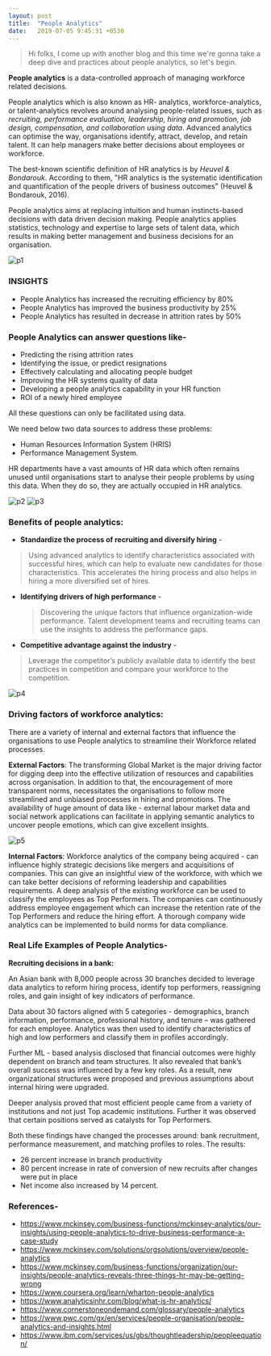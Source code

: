 ```yaml
---
layout: post
title:  "People Analytics"
date:   2019-07-05 9:45:31 +0530
---
```

> Hi folks, I come up with another blog and this time we're gonna take a deep dive and practices about people analytics, so let's begin.

__People analytics__ is a data-controlled approach of managing workforce related decisions.

People analytics which is also known as HR- analytics, workforce-analytics, or talent-analytics revolves around analysing people-related issues, such as *recruiting, performance evaluation, leadership, hiring and promotion, job design, compensation, and collaboration using data*. Advanced analytics can optimise the way, organisations identify, attract, develop, and retain talent. It can help managers make better decisions about employees or workforce.


The best-known scientific definition of HR analytics is by *Heuvel & Bondarouk*. According to them, "HR analytics is the systematic identification and quantification of the people drivers of business outcomes" (Heuvel & Bondarouk, 2016).

People analytics aims at replacing intuition and human instincts-based decisions with data driven decision making. People analytics applies statistics, technology and expertise to large sets of talent data, which results in making better management and business decisions for an organisation.

![p1](/images/people-analytics.png)



### INSIGHTS

* People Analytics has increased the recruiting efficiency by 80%
* People Analytics has improved the business productivity by 25%
* People Analytics has resulted in decrease in attrition rates by 50%

### People Analytics can answer questions like-

* Predicting the rising attrition rates
* Identifying the issue, or predict resignations
* Effectively calculating and allocating people budget
* Improving the HR systems quality of data
* Developing a people analytics capability in your HR function
* ROI of a newly hired employee

All these questions can only be facilitated using data.

We need below two data sources to address these problems:

* Human Resources Information System (HRIS)
* Performance Management System.

HR departments have a vast amounts of HR data which often remains unused until organisations start to analyse their people problems by using this data. When they do so, they are actually occupied in HR analytics.

![p2](/images/people-analytics-2.png)
![p3](/images/people-analytics-3.png)

### Benefits of people analytics:

* **Standardize the process of recruiting and diversify hiring** -
 > Using advanced analytics to identify characteristics associated with successful hires, which can help to evaluate new candidates for those characteristics. This accelerates the hiring process and also helps in hiring a more diversified set of hires.

* **Identifying drivers of high performance** -
  > Discovering the unique factors that influence organization-wide performance. Talent development teams and recruiting teams can use the insights to address the performance gaps.

* **Competitive advantage against the industry** -
 > Leverage the competitor’s publicly available data to identify the best practices in competition and compare your workforce to the competition.

![p4](/images/people-analytics-4.png)

### Driving factors of workforce analytics:

There are a variety of internal and external factors that influence the organisations to use People analytics to streamline their Workforce related processes.


**External Factors**: The transforming Global Market is the major driving factor for digging deep into the effective utilization of resources and capabilities across organisation. In addition to that, the encouragement of more transparent norms, necessitates the organisations to follow more streamlined and unbiased processes in hiring and promotions. The availability of huge amount of data like - external labour market data and social network applications can facilitate in applying semantic analytics to uncover people emotions, which can give excellent insights.

![p5](/images/people-analytics-5.png)

**Internal Factors**: Workforce analytics of the company being acquired - can influence highly strategic decisions like mergers and acquisitions of companies. This can give an insightful view of the workforce, with which we can take better decisions of reforming leadership and capabilities requirements. A deep analysis of the existing workforce can be used to classify the employees as Top Performers. The companies can continuously address employee engagement which can increase the retention rate of the Top Performers and reduce the hiring effort. A thorough company wide analytics can be implemented to build norms for data compliance.

### Real Life Examples of People Analytics-

**Recruiting decisions in a bank:**

An Asian bank with 8,000 people across 30 branches decided to leverage data analytics to reform hiring process, identify top performers, reassigning roles, and gain insight of key indicators of performance.

Data about 30 factors aligned with 5 categories - demographics, branch information, performance, professional history, and tenure – was gathered for each employee. Analytics was then used to identify characteristics of high and low performers and classify them in profiles accordingly.


Further ML - based analysis disclosed that financial outcomes were highly dependent on branch and team structures. It also revealed that bank’s overall success was influenced by a few key roles. As a result, new organizational structures were proposed and previous assumptions about internal hiring were upgraded.


Deeper analysis proved that most efficient people came from a variety of institutions and not just Top academic institutions. Further it was observed that certain positions served as catalysts for Top Performers.


Both these findings have changed the processes around: bank recruitment, performance measurement, and matching profiles to roles. The results:


* 26 percent increase in branch productivity
* 80 percent increase in rate of conversion of new recruits after changes were put in place
* Net income also increased by 14 percent.

### References-

* https://www.mckinsey.com/business-functions/mckinsey-analytics/our-insights/using-people-analytics-to-drive-business-performance-a-case-study
* https://www.mckinsey.com/solutions/orgsolutions/overview/people-analytics
* https://www.mckinsey.com/business-functions/organization/our-insights/people-analytics-reveals-three-things-hr-may-be-getting-wrong
* https://www.coursera.org/learn/wharton-people-analytics
* https://www.analyticsinhr.com/blog/what-is-hr-analytics/
* https://www.cornerstoneondemand.com/glossary/people-analytics
* https://www.pwc.com/gx/en/services/people-organisation/people-analytics-and-insights.html
* https://www.ibm.com/services/us/gbs/thoughtleadership/peopleequation/
